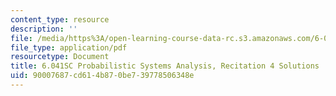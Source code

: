 ```yaml
---
content_type: resource
description: ''
file: /media/https%3A/open-learning-course-data-rc.s3.amazonaws.com/6-041sc-probabilistic-systems-analysis-and-applied-probability-fall-2013/90007687cd614b870be739778506348e_MIT6_041SCF13_rec04_sol.pdf
file_type: application/pdf
resourcetype: Document
title: 6.041SC Probabilistic Systems Analysis, Recitation 4 Solutions
uid: 90007687-cd61-4b87-0be7-39778506348e
---
```


